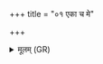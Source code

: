 +++
title = "०१ एका च मे"

+++
<details><summary>मूलम् (GR)</summary>

एका च मे दश च-  
-अपवक्तार ओषधे ।  
ऋतजात ऋतावरि  
मधु त्वा मधुला करत् ॥
</details>